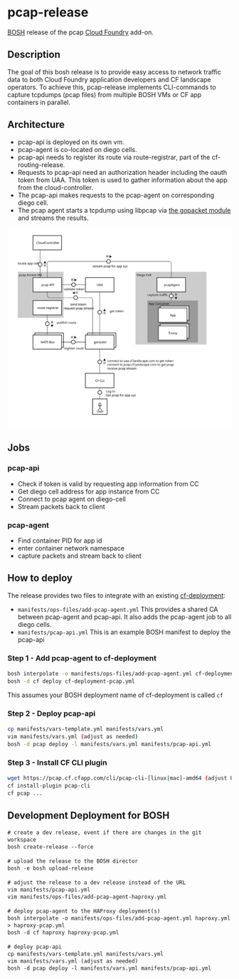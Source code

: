 # pcap-release

[BOSH](https://bosh.io/) release of the pcap [Cloud Foundry](https://www.cloudfoundry.org/) add-on.

## Description

The goal of this bosh release is to provide easy access to network traffic data to both Cloud Foundry application developers and CF landscape operators. To achieve this, pcap-release implements CLI-commands to capture tcpdumps (pcap files) from multiple BOSH VMs or CF app containers in parallel.

<!-- TODO: to be added later
For the BOSH VM capture case, a new CLI can be used that authenticates via the BOSH director.
For tcpdumps of CF app containers, pcap-release provides a plugin to the CF Cloud Controller CLI.
-->

## Architecture

* pcap-api is deployed on its own vm.
* pcap-agent is co-located on diego cells.
* pcap-api needs to register its route via route-registrar, part of the cf-routing-release.
* Requests to pcap-api need an authorization header including the oauth token from UAA.
  This token is used to gather information about the app from the cloud-controller.
* The pcap-api makes requests to the pcap-agent on corresponding diego cell.
* The pcap agent starts a tcpdump using libpcap via [the gopacket module](https://github.com/google/gopacket) and streams the results.

<!-- TODO: diagram needs to be updater, only Dominik has most recent version -->
![tcpdump in cf architecture](docs/tcpdump-for-cf.svg "tcpdump in cf architecture")

## Jobs

### pcap-api

* Check if token is valid by requesting app information from CC
* Get diego cell address for app instance from CC
* Connect to pcap agent on diego-cell
* Stream packets back to client

### pcap-agent

* Find container PID for app id
* enter container network namespace
* capture packets and stream back to client

## How to deploy

The release provides two files to integrate with an
existing [cf-deployment](https://github.com/cloudfoundry/cf-deployment):

* `manifests/ops-files/add-pcap-agent.yml` This provides a shared CA between pcap-agent and pcap-api. It also adds the pcap-agent job to all diego cells.
* `manifests/pcap-api.yml` This is an example BOSH manifest to deploy the pcap-api

### Step 1 - Add pcap-agent to cf-deployment

```bash
bosh interpolate -o manifests/ops-files/add-pcap-agent.yml cf-deployment.yml > cf-deployment-pcap.yml
bosh -d cf deploy cf-deployment-pcap.yml
```

This assumes your BOSH deployment name of cf-deployment is called `cf`

### Step 2 - Deploy pcap-api

```bash
cp manifests/vars-template.yml manifests/vars.yml
vim manifests/vars.yml (adjust as needed)
bosh -d pcap deploy -l manifests/vars.yml manifests/pcap-api.yml
```

### Step 3 - Install CF CLI plugin

```bash
wget https://pcap.cf.cfapp.com/cli/pcap-cli-[linux|mac]-amd64 (adjust URL as needed) -O pcap-cli
cf install-plugin pcap-cli
cf pcap ...
```

## Development Deployment for BOSH

```shell
# create a dev release, event if there are changes in the git workspace
bosh create-release --force

# upload the release to the BOSH director
bosh -e bosh upload-release

# adjust the release to a dev release instead of the URL
vim manifests/pcap-api.yml
vim manifests/ops-files/add-pcap-agent-haproxy.yml

# deploy pcap-agent to the HAProxy deployment(s)
bosh interpolate -o manifests/ops-files/add-pcap-agent.yml haproxy.yml > haproxy-pcap.yml
bosh -d cf haproxy haproxy-pcap.yml

# deploy pcap-api
cp manifests/vars-template.yml manifests/vars.yml
vim manifests/vars.yml (adjust as needed)
bosh -d pcap deploy -l manifests/vars.yml manifests/pcap-api.yml
```
